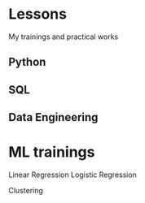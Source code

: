 # Lessons
My trainings and practical works

## Python
## SQL
## Data Engineering

# ML trainings
Linear Regression
Logistic Regression

Clustering
